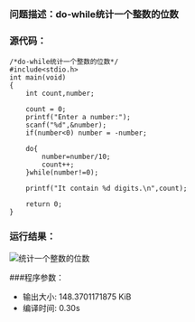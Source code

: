 ### 问题描述：do-while统计一个整数的位数
### 源代码： 
	/*do-while统计一个整数的位数*/
	#include<stdio.h>
	int main(void)
	{
		int count,number;
		
		count = 0;
		printf("Enter a number:");
		scanf("%d",&number);
		if(number<0) number = -number;
		
		do{
			number=number/10;
			count++;
		}while(number!=0);
		
		printf("It contain %d digits.\n",count);
		
		return 0;
	}

### 运行结果：
![统计一个整数的位数](https://upload-images.jianshu.io/upload_images/6770220-42658cf3a002fcda.png?imageMogr2/auto-orient/strip%7CimageView2/2/w/1240)


###程序参数：
- 输出大小: 148.3701171875 KiB
- 编译时间: 0.30s
